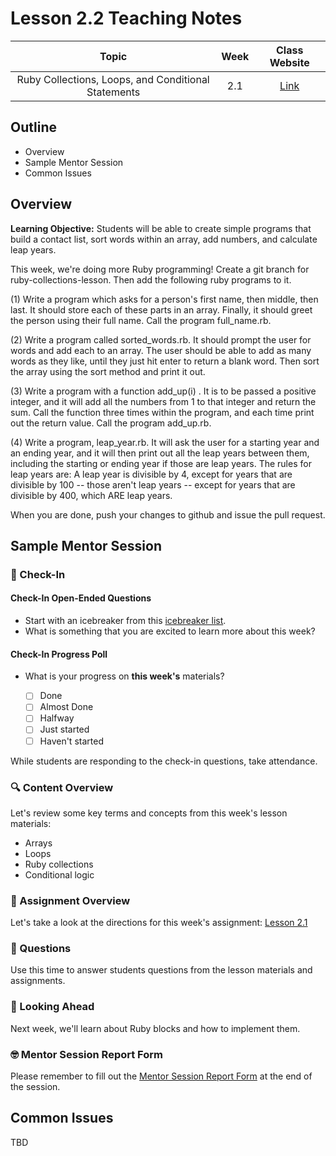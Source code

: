 # Lesson 2.2 Teaching Notes 

| **Topic** | **Week** | **Class Website** |
| :---: | :---: | :---: |
| Ruby Collections, Loops, and Conditional Statements | 2.1 | [Link](https://learn.codethedream.org/) |

## Outline 
- Overview
- Sample Mentor Session
- Common Issues

## Overview 

**Learning Objective:** Students will be able to create simple programs that build a contact list, sort words within an array, add numbers, and calculate leap years.

This week, we're doing more Ruby programming!  Create a git branch for ruby-collections-lesson.  Then add the following ruby programs to it.

(1) Write a program which asks for a person's first name, then middle, then last.  It should store each of these parts in an array. Finally, it should greet the person using their full name.  Call the program full_name.rb.

(2) Write a program called sorted_words.rb.  It should prompt the user for words and add each to an array.  The user should be able to add as many words as they like, until they just hit enter to return a blank word. Then sort the array using the sort method and print it out. 

(3) Write a program with a function add_up(i) .  It is to be passed a positive integer, and it will add all the numbers from 1 to that integer and return the sum.  Call the function three times within the program, and each time print out the return value.  Call the program add_up.rb.

(4) Write a program, leap_year.rb.  It will ask the user for a starting year and an ending year, and it will then print out all the leap years between them, including the starting or ending year if those are leap years. The rules for leap years are: A leap year is divisible by 4, except for years that are divisible by 100 -- those aren't leap years -- except for years that are divisible by 400, which ARE leap years.

When you are done, push your changes to github and issue the pull request.

## Sample Mentor Session 

### :wave: Check-In

#### Check-In Open-Ended Questions 

- Start with an icebreaker from this [icebreaker list](https://docs.google.com/document/d/1WbwKn8B5GfRueq7Zbw0zx_k15aqyIqIs23i_WHI-pPI/edit?usp=sharing). 
- What is something that you are excited to learn more about this week? 

#### Check-In Progress Poll 

- What is your progress on **this week's** materials?

  - [ ] Done
  - [ ] Almost Done
  - [ ] Halfway
  - [ ] Just started
  - [ ] Haven't started

While students are responding to the check-in questions, take attendance. 

### :mag: Content Overview 

Let's review some key terms and concepts from this week's lesson materials: 
 
 - Arrays 
 - Loops 
 - Ruby collections 
 - Conditional logic
 
### :notebook: Assignment Overview

Let's take a look at the directions for this week's assignment: [Lesson 2.1](https://github.com/Code-the-Dream-School/Backend-ruby-collections)

### :thinking: Questions 

Use this time to answer students questions from the lesson materials and assignments. 

### :telescope: Looking Ahead 

Next week, we'll learn about Ruby blocks and how to implement them. 

### :nerd_face: Mentor Session Report Form 

Please remember to fill out the [Mentor Session Report Form](https://airtable.com/shrp0jjRtoMyTXRzh) at the end of the session.

## Common Issues 

TBD
